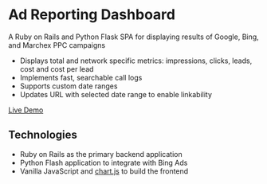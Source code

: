 # Ad Reporting Dashboard

A Ruby on Rails and Python Flask SPA for displaying results of Google, Bing, and Marchex PPC campaigns
* Displays total and network specific metrics: impressions, clicks, leads, cost and cost per lead
* Implements fast, searchable call logs
* Supports custom date ranges
* Updates URL with selected date range to enable linkability

[Live Demo](https://ad-reports.herokuapp.com/)

## Technologies
* Ruby on Rails as the primary backend application
* Python Flash application to integrate with Bing Ads
* Vanilla JavaScript and [chart.js](https://www.chartjs.org/) to build the frontend
